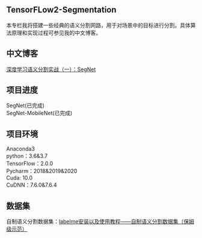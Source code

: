 ## TensorFLow2-Segmentation
本专栏我将搭建一些经典的语义分割网路，用于对场景中的目标进行分割。具体算法原理和实现过程可参见我的中文博客。

## 中文博客
[深度学习语义分割实战（一）：SegNet](https://blog.csdn.net/wjinjie/article/details/107338470)

## 项目进度
SegNet(已完成)  
SegNet-MobileNet(已完成)

## 项目环境
Anaconda3  
python：3.6&3.7  
TensorFlow：2.0.0   
Pycharm：2018&2019&2020  
Cuda: 10.0   
CuDNN：7.6.0&7.6.4

## 数据集
自制语义分割数据集：[labelme安装以及使用教程——自制语义分割数据集（保姆级示范）](https://blog.csdn.net/wjinjie/article/details/106735141)
